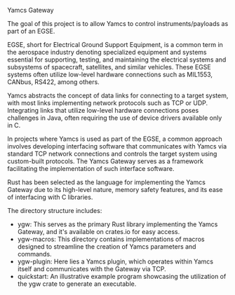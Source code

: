 Yamcs Gateway

The goal of this project is to allow Yamcs to control instruments/payloads as part of an EGSE. 

EGSE, short for Electrical Ground Support Equipment, is a common term in the aerospace industry denoting specialized equipment and systems essential for supporting, testing, and maintaining the electrical systems and subsystems of spacecraft, satellites, and similar vehicles. These EGSE systems often utilize low-level hardware connections such as MIL1553, CANbus, RS422, among others.

Yamcs abstracts the concept of data links for connecting to a target system, with most links implementing network protocols such as TCP or UDP. Integrating links that utilize low-level hardware connections poses challenges in Java, often requiring the use of device drivers available only in C.

In projects where Yamcs is used as part of the EGSE, a common approach involves developing interfacing software that communicates with Yamcs via standard TCP network connections and controls the target system using custom-built protocols. The Yamcs Gateway serves as a framework facilitating the implementation of such interface software.

Rust has been selected as the language for implementing the Yamcs Gateway due to its high-level nature, memory safety features, and its ease of interfacing with C libraries.

The directory structure includes:

* ygw: This serves as the primary Rust library implementing the Yamcs Gateway, and it's available on crates.io for easy access.
* ygw-macros: This directory contains implementations of macros designed to streamline the creation of Yamcs parameters and commands.
* ygw-plugin: Here lies a Yamcs plugin, which operates within Yamcs itself and communicates with the Gateway via TCP.
* quickstart: An illustrative example program showcasing the utilization of the ygw crate to generate an executable.


